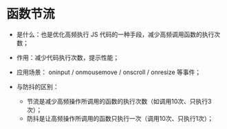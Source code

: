 # 函数节流

* 是什么：也是优化高频执行 JS 代码的一种手段，减少高频调用函数的执行次数；

* 作用：减少代码执行次数，提示性能；
* 应用场景： oninput / onmousemove / onscroll / onresize 等事件；
* 与防抖的区别：
  * 节流是减少高频操作所调用的函数的执行次数（如调用10次、只执行3次）；
  * 防抖是让高频操作所调用的函数只执行一次（调用10次、只执行1次）；
